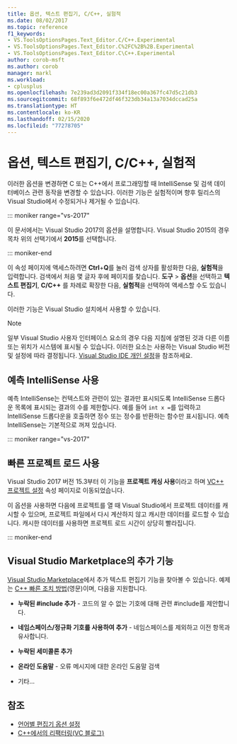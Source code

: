 ```yaml
---
title: 옵션, 텍스트 편집기, C/C++, 실험적
ms.date: 08/02/2017
ms.topic: reference
f1_keywords:
- VS.ToolsOptionsPages.Text_Editor.C/C++.Experimental
- VS.ToolsOptionsPages.Text_Editor.C%2FC%2B%2B.Experimental
- VS.ToolsOptionsPages.Text_Editor.C\C++.Experimental
author: corob-msft
ms.author: corob
manager: markl
ms.workload:
- cplusplus
ms.openlocfilehash: 7e239ad3d2091f334f18ec00a367fc47d5c21db3
ms.sourcegitcommit: 68f893f6e472df46f323db34a13a7034dccad25a
ms.translationtype: HT
ms.contentlocale: ko-KR
ms.lasthandoff: 02/15/2020
ms.locfileid: "77278705"
---
```

# <a name="options-text-editor-cc-experimental"></a>옵션, 텍스트 편집기, C/C++, 실험적

이러한 옵션을 변경하면 C 또는 C++에서 프로그래밍할 때 IntelliSense 및 검색 데이터베이스 관련 동작을 변경할 수 있습니다. 이러한 기능은 실험적이며 향후 릴리스의 Visual Studio에서 수정되거나 제거될 수 있습니다.

::: moniker range="vs-2017"

이 문서에서는 Visual Studio 2017의 옵션을 설명합니다. Visual Studio 2015의 경우 목차 위의 선택기에서 **2015**를 선택합니다.

::: moniker-end

이 속성 페이지에 액세스하려면 **Ctrl**+**Q**를 눌러 검색 상자를 활성화한 다음, **실험적**을 입력합니다. 검색에서 처음 몇 글자 후에 페이지를 찾습니다. **도구** > **옵션**을 선택하고 **텍스트 편집기**, **C/C++** 를 차례로 확장한 다음, **실험적**을 선택하여 액세스할 수도 있습니다.

이러한 기능은 Visual Studio 설치에서 사용할 수 있습니다.

> [!NOTE]
> 일부 Visual Studio 사용자 인터페이스 요소의 경우 다음 지침에 설명된 것과 다른 이름 또는 위치가 시스템에 표시될 수 있습니다. 이러한 요소는 사용하는 Visual Studio 버전 및 설정에 따라 결정됩니다. [Visual Studio IDE 개인 설정](../../ide/personalizing-the-visual-studio-ide.md)을 참조하세요.

## <a name="enable-predictive-intellisense"></a>예측 IntelliSense 사용

예측 IntelliSense는 컨텍스트와 관련이 있는 결과만 표시되도록 IntelliSense 드롭다운 목록에 표시되는 결과의 수를 제한합니다. 예를 들어 `int x =`를 입력하고 IntelliSense 드롭다운을 호출하면 정수 또는 정수를 반환하는 함수만 표시됩니다. 예측 IntelliSense는 기본적으로 꺼져 있습니다.

::: moniker range="vs-2017"

## <a name="enable-faster-project-load"></a>빠른 프로젝트 로드 사용

Visual Studio 2017 버전 15.3부터 이 기능을 **프로젝트 캐싱 사용**이라고 하며 [VC++ 프로젝트 설정](vcpp-project-settings-projects-and-solutions-options-dialog-box.md) 속성 페이지로 이동되었습니다.

이 옵션을 사용하면 다음에 프로젝트를 열 때 Visual Studio에서 프로젝트 데이터를 캐시할 수 있으며, 프로젝트 파일에서 다시 계산하지 않고 캐시한 데이터를 로드할 수 있습니다. 캐시한 데이터를 사용하면 프로젝트 로드 시간이 상당히 빨라집니다.

::: moniker-end

## <a name="additional-features-in-the-visual-studio-marketplace"></a>Visual Studio Marketplace의 추가 기능

[Visual Studio Marketplace](https://marketplace.visualstudio.com/search?target=VS&category=Tools&vsVersion=&subCategory=All&sortBy=Downloads)에서 추가 텍스트 편집기 기능을 찾아볼 수 있습니다. 예제는 [C++ 빠른 조치 방법](https://marketplace.visualstudio.com/items?itemName=VisualCppDevLabs.CQuickFixes2017)(영문)이며, 다음을 지원합니다.

- **누락된 #include 추가** - 코드의 알 수 없는 기호에 대해 관련 #include를 제안합니다.

- **네임스페이스/정규화 기호를 사용하여 추가** - 네임스페이스를 제외하고 이전 항목과 유사합니다.

- **누락된 세미콜론 추가**

- **온라인 도움말** - 오류 메시지에 대한 온라인 도움말 검색

- 기타...

## <a name="see-also"></a>참조

- [언어별 편집기 옵션 설정](../../ide/reference/setting-language-specific-editor-options.md)
- [C++에서의 리팩터링(VC 블로그)](https://devblogs.microsoft.com/cppblog/all-about-c-refactoring-in-visual-studio-2015-preview/
)
